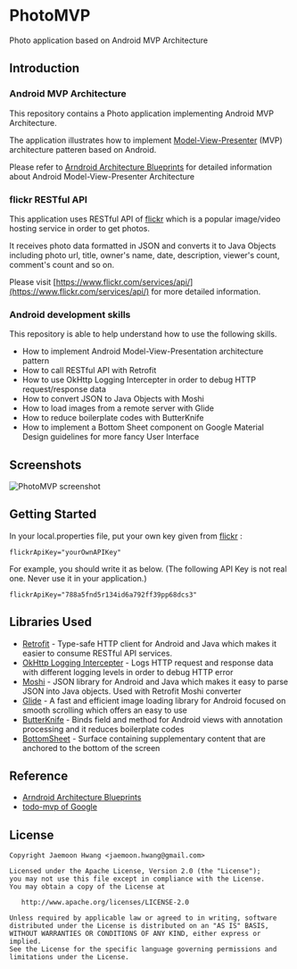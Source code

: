 # PhotoMVP
Photo application based on Android MVP Architecture

Introduction
------------
### Android MVP Architecture
This repository contains a Photo application implementing Android MVP Architecture.

The application illustrates how to implement [Model-View-Presenter][10] (MVP) architecture patteren based on Android.

[10]: https://en.wikipedia.org/wiki/Model%E2%80%93view%E2%80%93presenter

Please refer to [Arndroid Architecture Blueprints][11] for detailed information about Android Model-View-Presenter Architecture

[11]: https://github.com/googlesamples/android-architecture

### flickr RESTful API
This application uses RESTful API of [flickr][0] which is a popular image/video hosting service in order to get photos.

It receives photo data formatted in JSON and converts it to Java Objects including photo url, title, owner's name, date, description, viewer's count, comment's count and so on.

Please visit [https://www.flickr.com/services/api/](https://www.flickr.com/services/api/) for more detailed information.

[0]: https://www.flickr.com/

### Android development skills
This repository is able to help understand how to use the following skills.
* How to implement Android Model-View-Presentation architecture pattern
* How to call RESTful API with Retrofit
* How to use OkHttp Logging Intercepter in order to debug HTTP request/response data  
* How to convert JSON to Java Objects with Moshi
* How to load images from a remote server with Glide
* How to reduce boilerplate codes with ButterKnife
* How to implement a Bottom Sheet component on Google Material Design guidelines for more fancy User Interface


Screenshots
-----------
![PhotoMVP screenshot](https://softpian.github.io/gifs/PhotoMVP_5.gif)


Getting Started
--------------
In your local.properties file, put your own key given from [flickr][100] :

```
flickrApiKey="yourOwnAPIKey"
```
For example, you should write it as below. 
(The following API Key is not real one. Never use it in your application.)
```
flickrApiKey="788a5fnd5r134id6a792ff39pp68dcs3"
```
[100]: https://www.flickr.com/services/api/

Libraries Used
---------------
* [Retrofit][1] - Type-safe HTTP client for Android and Java which makes it easier to consume RESTful API services.
* [OkHttp Logging Intercepter][2] - Logs HTTP request and response data with different logging levels in order to debug HTTP error 
* [Moshi][3] - JSON library for Android and Java which makes it easy to parse JSON into Java objects. Used with Retrofit Moshi converter
* [Glide][4] - A fast and efficient image loading library for Android focused on smooth scrolling which offers an easy to use
* [ButterKnife][5] - Binds field and method for Android views with annotation processing and it reduces boilerplate codes
* [BottomSheet][6] - Surface containing supplementary content that are anchored to the bottom of the screen

[1]: http://square.github.io/retrofit/
[2]: https://github.com/square/okhttp/wiki/Interceptors
[3]: https://github.com/square/moshi
[4]: https://bumptech.github.io/glide/
[5]: http://jakewharton.github.io/butterknife/
[6]: https://material.io/design/components/sheets-bottom.html

Reference
---------
* [Arndroid Architecture Blueprints][11]
* [todo-mvp of Google][12]

[12]: https://github.com/googlesamples/android-architecture/tree/todo-mvp/

License
-------

    Copyright Jaemoon Hwang <jaemoon.hwang@gmail.com>

    Licensed under the Apache License, Version 2.0 (the "License");
    you may not use this file except in compliance with the License.
    You may obtain a copy of the License at

       http://www.apache.org/licenses/LICENSE-2.0

    Unless required by applicable law or agreed to in writing, software
    distributed under the License is distributed on an "AS IS" BASIS,
    WITHOUT WARRANTIES OR CONDITIONS OF ANY KIND, either express or implied.
    See the License for the specific language governing permissions and
    limitations under the License.
